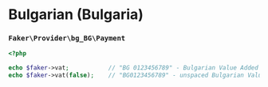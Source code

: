 # Bulgarian (Bulgaria)

### `Faker\Provider\bg_BG\Payment`

```php
<?php

echo $faker->vat;           // "BG 0123456789" - Bulgarian Value Added Tax number
echo $faker->vat(false);    // "BG0123456789" - unspaced Bulgarian Value Added Tax number
```
